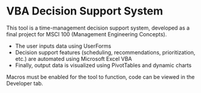 # VBA Decision Support System

This tool is a time-management decision support system, developed as a final project for MSCI 100 (Management Engineering Concepts).
- The user inputs data using UserForms
- Decision support features (scheduling, recommendations, prioritization, etc.) are automated using Microsoft Excel VBA
- Finally, output data is visualized using PivotTables and dynamic charts
 
Macros must be enabled for the tool to function, code can be viewed in the Developer tab.
